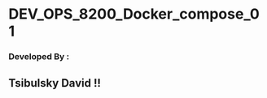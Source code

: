 # DEV_OPS_8200_Docker_compose_01

### Developed By :  
##          Tsibulsky David !! 
                   
